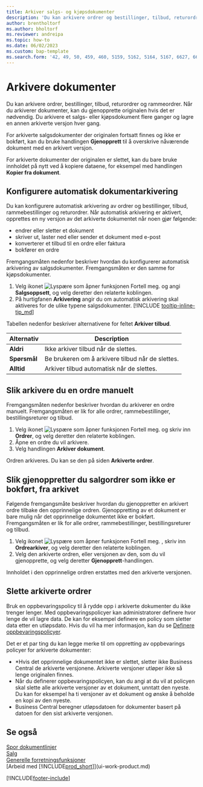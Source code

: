```yaml
---
title: Arkiver salgs- og kjøpsdokumenter
description: 'Du kan arkivere ordrer og bestillinger, tilbud, returordrer og rammeordrer og gjenopprette originalene hvis du vil det.'
author: brentholtorf
ms.author: bholtorf
ms.reviewer: andreipa
ms.topic: how-to
ms.date: 06/02/2023
ms.custom: bap-template
ms.search.form: '42, 49, 50, 459, 460, 5159, 5162, 5164, 5167, 6627, 6630, 6644, 9305, 9306, 9346, 9347, 9348, 9349'
---
```

# Arkivere dokumenter

Du kan arkivere ordrer, bestillinger, tilbud, returordrer og rammeordrer. Når du arkiverer dokumenter, kan du gjenopprette originalen hvis det er nødvendig. Du arkivere et salgs- eller kjøpsdokument flere ganger og lagre en annen arkiverte versjon hver gang.

For arkiverte salgsdokumenter der originalen fortsatt finnes og ikke er bokført, kan du bruke handlingen **Gjenopprett** til å overskrive nåværende dokument med en arkivert versjon.

For arkiverte dokumenter der originalen er slettet, kan du bare bruke innholdet på nytt ved å kopiere dataene, for eksempel med handlingen **Kopier fra dokument**.  

## Konfigurere automatisk dokumentarkivering

Du kan konfigurere automatisk arkivering av ordrer og bestillinger, tilbud, rammebestillinger og returordrer. Når automatisk arkivering er aktivert, opprettes en ny versjon av det arkiverte dokumentet når noen gjør følgende:

* endrer eller sletter et dokument
* skriver ut, laster ned eller sender et dokument med e-post
* konverterer et tilbud til en ordre eller faktura
* bokfører en ordre

Fremgangsmåten nedenfor beskriver hvordan du konfigurerer automatisk arkivering av salgsdokumenter. Fremgangsmåten er den samme for kjøpsdokumenter.

1. Velg ikonet ![Lyspære som åpner funksjonen Fortell meg.](media/ui-search/search_small.png "Fortell hva du vil gjøre") og angi **Salgsoppsett**, og velg deretter den relaterte koblingen.
2. På hurtigfanen **Arkivering** angir du om automatisk arkivering skal aktiveres for de ulike typene salgsdokumenter. [!INCLUDE [tooltip-inline-tip_md](includes/tooltip-inline-tip_md.md)]

Tabellen nedenfor beskriver alternativene for feltet **Arkiver tilbud**.

|Alternativ|Description|
|------|-----------|
|**Aldri**| Ikke arkiver tilbud når de slettes.|
|**Spørsmål**|Be brukeren om å arkivere tilbud når de slettes.|
|**Alltid**|Arkiver tilbud automatisk når de slettes.|

## Slik arkivere du en ordre manuelt

Fremgangsmåten nedenfor beskriver hvordan du arkiverer en ordre manuelt. Fremgangsmåten er lik for alle ordrer, rammebestillinger, bestillingsreturer og tilbud.

1. Velg ikonet ![Lyspære som åpner funksjonen Fortell meg.](media/ui-search/search_small.png "Fortell hva du vil gjøre") og skriv inn **Ordrer**, og velg deretter den relaterte koblingen.  
2. Åpne en ordre du vil arkivere.  
3. Velg handlingen **Arkiver dokument**.

Ordren arkiveres. Du kan se den på siden **Arkiverte ordrer**.

## Slik gjenoppretter du salgordrer som ikke er bokført, fra arkivet

Følgende fremgangsmåte beskriver hvordan du gjenoppretter en arkivert ordre tilbake den opprinnelige ordren. Gjenoppretting av et dokument er bare mulig når det opprinnelige dokumentet ikke er bokført. Fremgangsmåten er lik for alle ordrer, rammebestillinger, bestillingsreturer og tilbud.

1. Velg ikonet ![Lyspære som åpner funksjonen Fortell meg.](media/ui-search/search_small.png "Fortell hva du vil gjøre") , skriv inn **Ordrearkiver**, og velg deretter den relaterte koblingen.
2. Velg den arkiverte ordren, eller versjonen av den, som du vil gjenopprette, og velg deretter **Gjenopprett**-handlingen.  

Innholdet i den opprinnelige ordren erstattes med den arkiverte versjonen.

## Slette arkiverte ordrer

Bruk en oppbevaringspolicy til å rydde opp i arkiverte dokumenter du ikke trenger lenger. Med oppbevaringspolicyer kan administratorer definere hvor lenge de vil lagre data. De kan for eksempel definere en policy som sletter data etter en utløpsdato. Hvis du vil ha mer informasjon, kan du se [Definere oppbevaringspolicyer](admin-data-retention-policies.md).

Det er et par ting du kan legge merke til om oppretting av oppbevarings policyer for arkiverte dokumenter:

* *Hvis det opprinnelige dokumentet ikke er slettet, sletter ikke Business Central de arkiverte versjonene. Arkiverte versjoner utløper ikke så lenge originalen finnes.
* Når du definerer oppbevaringspolicyen, kan du angi at du vil at policyen skal slette alle arkiverte versjoner av et dokument, unntatt den nyeste. Du kan for eksempel ha ti versjoner av et dokument og ønske å beholde en kopi av den nyeste. 
* Business Central beregner utløpsdatoen for dokumenter basert på datoen for den sist arkiverte versjonen.

## Se også

[Spor dokumentlinjer](across-how-to-track-document-lines.md)  
[Salg](sales-manage-sales.md)  
[Generelle forretningsfunksjoner](ui-across-business-areas.md)  
[Arbeid med [!INCLUDE[prod_short](includes/prod_short.md)]](ui-work-product.md)

[!INCLUDE[footer-include](includes/footer-banner.md)]
